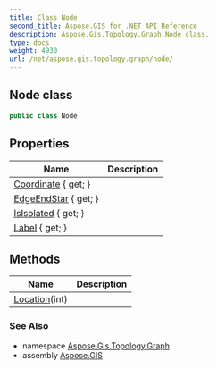 ```yaml
---
title: Class Node
second_title: Aspose.GIS for .NET API Reference
description: Aspose.Gis.Topology.Graph.Node class. 
type: docs
weight: 4930
url: /net/aspose.gis.topology.graph/node/
---
```

## Node class

```csharp
public class Node
```

## Properties

| Name | Description |
| --- | --- |
| [Coordinate](../../aspose.gis.topology.graph/node/coordinate/) { get; } |  |
| [EdgeEndStar](../../aspose.gis.topology.graph/node/edgeendstar/) { get; } |  |
| [IsIsolated](../../aspose.gis.topology.graph/node/isisolated/) { get; } |  |
| [Label](../../aspose.gis.topology.graph/node/label/) { get; } |  |

## Methods

| Name | Description |
| --- | --- |
| [Location](../../aspose.gis.topology.graph/node/location/)(int) |  |

### See Also

* namespace [Aspose.Gis.Topology.Graph](../../aspose.gis.topology.graph/)
* assembly [Aspose.GIS](../../)


